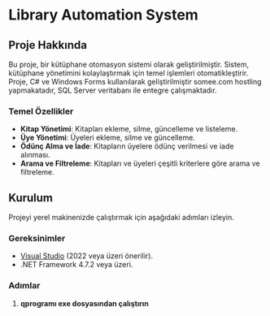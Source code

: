 # Library Automation System

## Proje Hakkında
Bu proje, bir kütüphane otomasyon sistemi olarak geliştirilmiştir. Sistem, kütüphane yönetimini kolaylaştırmak için temel işlemleri otomatikleştirir. Proje, C# ve Windows Forms kullanılarak geliştirilmiştir somee.com hostling yapmakatadır, SQL Server veritabanı ile entegre çalışmaktadır.

### Temel Özellikler
- **Kitap Yönetimi**: Kitapları ekleme, silme, güncelleme ve listeleme.
- **Üye Yönetimi**: Üyeleri ekleme, silme ve güncelleme.
- **Ödünç Alma ve İade**: Kitapların üyelere ödünç verilmesi ve iade alınması.
- **Arama ve Filtreleme**: Kitapları ve üyeleri çeşitli kriterlere göre arama ve filtreleme.

## Kurulum
Projeyi yerel makinenizde çalıştırmak için aşağıdaki adımları izleyin.

### Gereksinimler
- [Visual Studio](https://visualstudio.microsoft.com/) (2022 veya üzeri önerilir).
- .NET Framework 4.7.2 veya üzeri.

### Adımlar
1. **qprogramı exe dosyasından çalıştırın**
